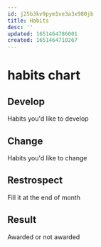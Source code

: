 ```yaml
---
id: j25b3kv9pym1ve3a3x980jb
title: Habits
desc: ''
updated: 1651464786001
created: 1651464710267
---
```



# <Month> habits chart


## Develop
<!-->  Habits you'd like to develop <!-->

## Change
<!-->  Habits you'd like to change <!-->


## Restrospect
<!-->  Fill it at the end of month <!-->


## Result
<!-->  Awarded or not awarded <!-->